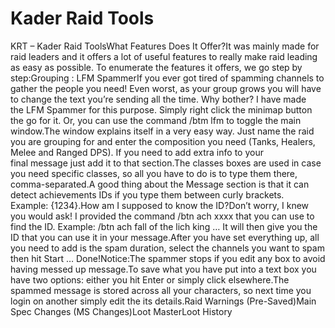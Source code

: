 # Kader Raid Tools

KRT – Kader Raid ToolsWhat Features Does It Offer?It was mainly made for raid leaders and it offers a lot of useful features to really make raid leading as easy as possible. To enumerate the features it offers, we go step by step:Grouping : LFM SpammerIf you ever got tired of spamming channels to gather the people you need! Even worst, as your group grows you will have to change the text you’re sending all the time. Why bother? I have made the LFM Spammer for this purpose. Simply right click the minimap button the go for it. Or, you can use the command /btm lfm to toggle the main window.The window explains itself in a very easy way. Just name the raid you are grouping for and enter the composition you need (Tanks, Healers, Melee and Ranged DPS). If you need to add extra info to your final message just add it to that section.The classes boxes are used in case you need specific classes, so all you have to do is to type them there, comma-separated.A good thing about the Message section is that it can detect achievements IDs if you type them between curly brackets. Example: {1234}.How am I supposed to know the ID?Don’t worry, I knew you would ask! I provided the command /btn ach xxxx that you can use to find the ID. Example: /btn ach fall of the lich king … It will then give you the ID that you can use it in your message.After you have set everything up, all you need to add is the spam duration, select the channels you want to spam then hit Start … Done!Notice:The spammer stops if you edit any box to avoid having messed up message.To save what you have put into a text box you have two options: either you hit Enter or simply click elsewhere.The spammed message is stored across all your characters, so next time you login on another simply edit the its details.Raid Warnings (Pre-Saved)Main Spec Changes (MS Changes)Loot MasterLoot History
